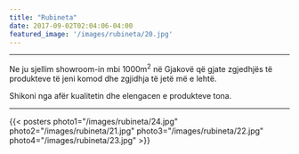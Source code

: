 ```yaml
---
title: "Rubineta"
date: 2017-09-02T02:04:06-04:00
featured_image: '/images/rubineta/20.jpg'
---
```

<hr/>
<div class="tc-l ph3 ph4-ns">
<p>Ne ju sjellim showroom-in mbi 1000m<sup>2</sup> në Gjakovë që gjate zgjedhjës të produkteve të jeni komod dhe zgjidhja të jetë më e lehtë. </p>
<p>Shikoni nga afër kualitetin dhe elengacen e produkteve tona.</p>
</div>
<hr/>


<!--photo1="/images/rubineta/10.jpg"-->
{{< posters 
photo1="/images/rubineta/24.jpg"
photo2="/images/rubineta/21.jpg"
photo3="/images/rubineta/22.jpg"
photo4="/images/rubineta/23.jpg" >}}
